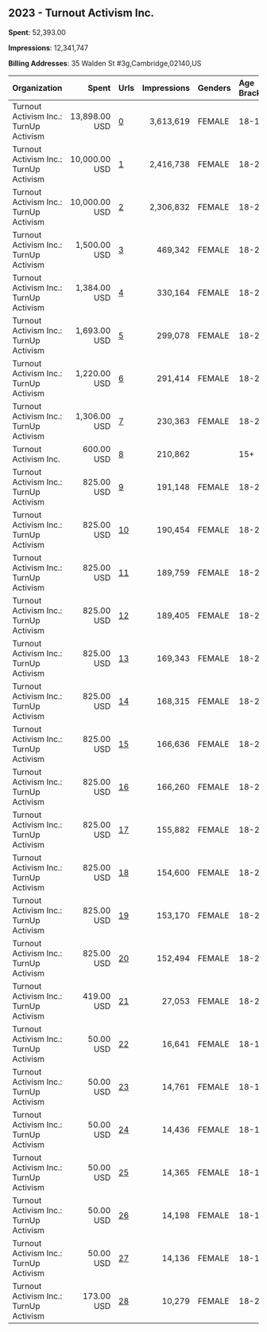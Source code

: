 ## 2023 - Turnout Activism Inc. 
**Spent**: 52,393.00

**Impressions**: 12,341,747

**Billing Addresses**: 35 Walden St #3g,Cambridge,02140,US

|Organization|Spent|Urls|Impressions|Genders|Age Brackets|Country Codes|
|:---|---:|:---|---:|:---|:---|:---|
|Turnout Activism Inc.: TurnUp Activism|13,898.00 USD|[0](https://www.snap.com/political-ads/asset/86dc1686338bc09d78a1848ecb16d854b2dafe5156c481c9ef83f5c6facbb6de?mediaType=mp4)|3,613,619|FEMALE|18-18|united states|
|Turnout Activism Inc.: TurnUp Activism|10,000.00 USD|[1](https://www.snap.com/political-ads/asset/7ce73a68e500544e68034cc687a640ef0ffc48980eb169712a52984ae6f35369?mediaType=mp4)|2,416,738|FEMALE|18-29|united states|
|Turnout Activism Inc.: TurnUp Activism|10,000.00 USD|[2](https://www.snap.com/political-ads/asset/5b438f111a1a7c585e8d2065cc0d6a939c3e336c9fa33919b24e9ab964c603f9?mediaType=mp4)|2,306,832|FEMALE|18-29|united states|
|Turnout Activism Inc.: TurnUp Activism|1,500.00 USD|[3](https://www.snap.com/political-ads/asset/feadf970e8fab48c64d8a09fa99474571dd9bbe863e8e4946b99570205a34dda?mediaType=mp4)|469,342|FEMALE|18-28|united states|
|Turnout Activism Inc.: TurnUp Activism|1,384.00 USD|[4](https://www.snap.com/political-ads/asset/f177b06a37b307e38579800ac5724d76229d45c19c635b6ec59dd45ca82a35bf?mediaType=mp4)|330,164|FEMALE|18-28|united states|
|Turnout Activism Inc.: TurnUp Activism|1,693.00 USD|[5](https://www.snap.com/political-ads/asset/de1c8e7316f79947d4be4de2dea7b1098f9569ec83b9c1d7b9d6ee1c6491543b?mediaType=mp4)|299,078|FEMALE|18-28|united states|
|Turnout Activism Inc.: TurnUp Activism|1,220.00 USD|[6](https://www.snap.com/political-ads/asset/f26b2727ae217d16a14f2dd8526be2c61e829d34e08e7d2caf6a9cda4c347c37?mediaType=mp4)|291,414|FEMALE|18-28|united states|
|Turnout Activism Inc.: TurnUp Activism|1,306.00 USD|[7](https://www.snap.com/political-ads/asset/52f3ff260ab7e536e7cfc2eeb4a221cd983e89d146f855a56c4b6fd62606e22f?mediaType=mp4)|230,363|FEMALE|18-28|united states|
|Turnout Activism Inc.|600.00 USD|[8](https://www.snap.com/political-ads/asset/fef35cb1f13e383e07621142006d110c7b6b3a7a15a15ca75faad619fa791b0a?mediaType=mp4)|210,862||15+|united states|
|Turnout Activism Inc.: TurnUp Activism|825.00 USD|[9](https://www.snap.com/political-ads/asset/62a0c4684148d0ed934d2b786270b2c1905dcc99ab68ce7e9db5c5278da2b4eb?mediaType=mp4)|191,148|FEMALE|18-29|united states|
|Turnout Activism Inc.: TurnUp Activism|825.00 USD|[10](https://www.snap.com/political-ads/asset/62a0c4684148d0ed934d2b786270b2c1905dcc99ab68ce7e9db5c5278da2b4eb?mediaType=mp4)|190,454|FEMALE|18-29|united states|
|Turnout Activism Inc.: TurnUp Activism|825.00 USD|[11](https://www.snap.com/political-ads/asset/62a0c4684148d0ed934d2b786270b2c1905dcc99ab68ce7e9db5c5278da2b4eb?mediaType=mp4)|189,759|FEMALE|18-29|united states|
|Turnout Activism Inc.: TurnUp Activism|825.00 USD|[12](https://www.snap.com/political-ads/asset/62a0c4684148d0ed934d2b786270b2c1905dcc99ab68ce7e9db5c5278da2b4eb?mediaType=mp4)|189,405|FEMALE|18-29|united states|
|Turnout Activism Inc.: TurnUp Activism|825.00 USD|[13](https://www.snap.com/political-ads/asset/2a8af3b31c7576668ed7938cbd2280422c0840c3b3c0276785442876a31e5184?mediaType=mp4)|169,343|FEMALE|18-29|united states|
|Turnout Activism Inc.: TurnUp Activism|825.00 USD|[14](https://www.snap.com/political-ads/asset/2a8af3b31c7576668ed7938cbd2280422c0840c3b3c0276785442876a31e5184?mediaType=mp4)|168,315|FEMALE|18-29|united states|
|Turnout Activism Inc.: TurnUp Activism|825.00 USD|[15](https://www.snap.com/political-ads/asset/2a8af3b31c7576668ed7938cbd2280422c0840c3b3c0276785442876a31e5184?mediaType=mp4)|166,636|FEMALE|18-29|united states|
|Turnout Activism Inc.: TurnUp Activism|825.00 USD|[16](https://www.snap.com/political-ads/asset/2a8af3b31c7576668ed7938cbd2280422c0840c3b3c0276785442876a31e5184?mediaType=mp4)|166,260|FEMALE|18-29|united states|
|Turnout Activism Inc.: TurnUp Activism|825.00 USD|[17](https://www.snap.com/political-ads/asset/53e08beba8dbe2761ee9fe400d741166b5effa8331748f13dbad3e9ef35e6db9?mediaType=mp4)|155,882|FEMALE|18-29|united states|
|Turnout Activism Inc.: TurnUp Activism|825.00 USD|[18](https://www.snap.com/political-ads/asset/53e08beba8dbe2761ee9fe400d741166b5effa8331748f13dbad3e9ef35e6db9?mediaType=mp4)|154,600|FEMALE|18-29|united states|
|Turnout Activism Inc.: TurnUp Activism|825.00 USD|[19](https://www.snap.com/political-ads/asset/53e08beba8dbe2761ee9fe400d741166b5effa8331748f13dbad3e9ef35e6db9?mediaType=mp4)|153,170|FEMALE|18-29|united states|
|Turnout Activism Inc.: TurnUp Activism|825.00 USD|[20](https://www.snap.com/political-ads/asset/53e08beba8dbe2761ee9fe400d741166b5effa8331748f13dbad3e9ef35e6db9?mediaType=mp4)|152,494|FEMALE|18-29|united states|
|Turnout Activism Inc.: TurnUp Activism|419.00 USD|[21](https://www.snap.com/political-ads/asset/8002445a6b8d4572c0013125601d5b350847e5419978f37d8c37ae1fbd64eba9?mediaType=mp4)|27,053|FEMALE|18-25|united states|
|Turnout Activism Inc.: TurnUp Activism|50.00 USD|[22](https://www.snap.com/political-ads/asset/86dc1686338bc09d78a1848ecb16d854b2dafe5156c481c9ef83f5c6facbb6de?mediaType=mp4)|16,641|FEMALE|18-18|united states|
|Turnout Activism Inc.: TurnUp Activism|50.00 USD|[23](https://www.snap.com/political-ads/asset/576a2f797c6dcc7262bb3ce999caa448bd3852fbc9ffe646d286fa52cf08b131?mediaType=mp4)|14,761|FEMALE|18-18|united states|
|Turnout Activism Inc.: TurnUp Activism|50.00 USD|[24](https://www.snap.com/political-ads/asset/bc986185a14e2c8a867e5354b51a87fd00512078baceba450e462e5c9d569038?mediaType=mp4)|14,436|FEMALE|18-18|united states|
|Turnout Activism Inc.: TurnUp Activism|50.00 USD|[25](https://www.snap.com/political-ads/asset/b3affe7a531d6accc671a555a548f5eaec87daf2534ecce240eef7ba7db0070b?mediaType=mp4)|14,365|FEMALE|18-18|united states|
|Turnout Activism Inc.: TurnUp Activism|50.00 USD|[26](https://www.snap.com/political-ads/asset/540c3b9a298dd183e6de8a978c279199ab67ce9d29b57868e00bf5a311d9bca0?mediaType=mp4)|14,198|FEMALE|18-18|united states|
|Turnout Activism Inc.: TurnUp Activism|50.00 USD|[27](https://www.snap.com/political-ads/asset/a43489aedac7e37f74d75d4b047cc26576025fd5d47b4a95627c7fec34427fe8?mediaType=mp4)|14,136|FEMALE|18-18|united states|
|Turnout Activism Inc.: TurnUp Activism|173.00 USD|[28](https://www.snap.com/political-ads/asset/0672a160184dd2458d41a030eb7b83e1568fabb32b37e46de8759c8ea68d4c6c?mediaType=mp4)|10,279|FEMALE|18-25|united states|
